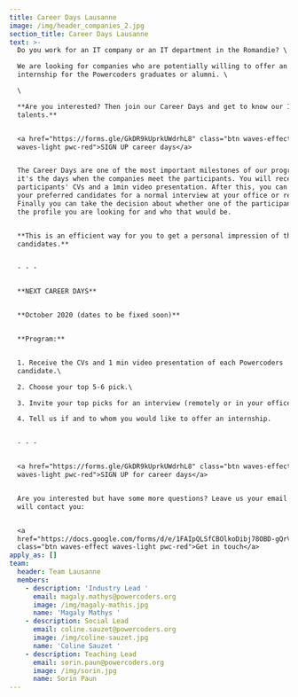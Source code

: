 ```yaml
---
title: Career Days Lausanne
image: /img/header_companies_2.jpg
section_title: Career Days Lausanne
text: >-
  Do you work for an IT company or an IT department in the Romandie? \

  We are looking for companies who are potentially willing to offer an
  internship for the Powercoders graduates or alumni. \

  \

  **Are you interested? Then join our Career Days and get to know our IT
  talents.** 


  <a href="https://forms.gle/GkDR9kUprkUWdrhL8" class="btn waves-effect
  waves-light pwc-red">SIGN UP career days</a>


  The Career Days are one of the most important milestones of our program since
  it's the days when the companies meet the participants. You will receive the
  participants' CVs and a 1min video presentation. After this, you can select
  your preferred candidates for a normal interview at your office or remotely.
  Finally you can take the decision about whether one of the participants fits
  the profile you are looking for and who that would be.


  **This is an efficient way for you to get a personal impression of the
  candidates.** 


  - - -


  **NEXT CAREER DAYS**  


  **October 2020 (dates to be fixed soon)**


  **Program:**


  1. Receive the CVs and 1 min video presentation of each Powercoders
  candidate.\

  2. Choose your top 5-6 pick.\

  3. Invite your top picks for an interview (remotely or in your office).\

  4. Tell us if and to whom you would like to offer an internship.


  - - -


  <a href="https://forms.gle/GkDR9kUprkUWdrhL8" class="btn waves-effect
  waves-light pwc-red">SIGN UP for career days</a>


  Are you interested but have some more questions? Leave us your email and we
  will contact you:


  <a
  href="https://docs.google.com/forms/d/e/1FAIpQLSfCBOlkoDibj78OBD-gQrVLfV7Nvft_pKCCmkJCYkFGGilxuw/viewform"
  class="btn waves-effect waves-light pwc-red">Get in touch</a>
apply_as: []
team:
  header: Team Lausanne
  members:
    - description: 'Industry Lead '
      email: magaly.mathys@powercoders.org
      image: /img/magaly-mathis.jpg
      name: 'Magaly Mathys '
    - description: Social Lead
      email: coline.sauzet@powercoders.org
      image: /img/coline-sauzet.jpg
      name: 'Coline Sauzet '
    - description: Teaching Lead
      email: sorin.paun@powercoders.org
      image: /img/sorin.jpg
      name: Sorin Paun
---
```


